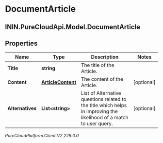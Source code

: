 # DocumentArticle

## ININ.PureCloudApi.Model.DocumentArticle

## Properties

|Name | Type | Description | Notes|
|------------ | ------------- | ------------- | -------------|
| **Title** | **string** | The title of the Article. | |
| **Content** | [**ArticleContent**](ArticleContent) | The content of the Article. | [optional] |
| **Alternatives** | **List&lt;string&gt;** | List of Alternative questions related to the title which helps in improving the likelihood of a match to user query. | [optional] |



_PureCloudPlatform.Client.V2 228.0.0_
